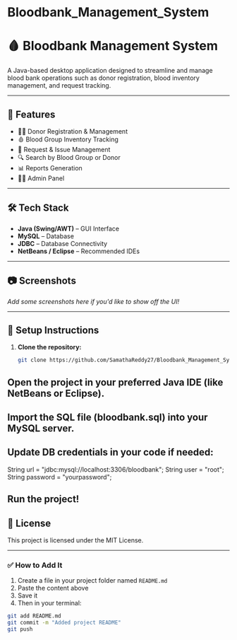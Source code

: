 # Bloodbank_Management_System
# 🩸 Bloodbank Management System

A Java-based desktop application designed to streamline and manage blood bank operations such as donor registration, blood inventory management, and request tracking.

---

## 📌 Features

- 🧍‍♂️ Donor Registration & Management
- 🩸 Blood Group Inventory Tracking
- 🏥 Request & Issue Management
- 🔍 Search by Blood Group or Donor
- 📊 Reports Generation
- 👩‍⚕️ Admin Panel

---

## 🛠️ Tech Stack

- **Java (Swing/AWT)** – GUI Interface
- **MySQL** – Database
- **JDBC** – Database Connectivity
- **NetBeans / Eclipse** – Recommended IDEs

---

## 📷 Screenshots

_Add some screenshots here if you'd like to show off the UI!_

---

## 🧪 Setup Instructions

1. **Clone the repository:**
   ```bash
   git clone https://github.com/SamathaReddy27/Bloodbank_Management_System.git
 ## Open the project in your preferred Java IDE (like NetBeans or Eclipse).

## Import the SQL file (bloodbank.sql) into your MySQL server.

## Update DB credentials in your code if needed:
String url = "jdbc:mysql://localhost:3306/bloodbank";
String user = "root";
String password = "yourpassword";
## Run the project! 
## 📄 License
This project is licensed under the MIT License.

---

### ✅ How to Add It
1. Create a file in your project folder named `README.md`
2. Paste the content above
3. Save it
4. Then in your terminal:

```bash
git add README.md
git commit -m "Added project README"
git push
